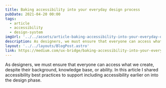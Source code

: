 ```yaml
---
title: Baking accessibility into your everyday design process
pubDate: 2021-04-20 00:00
tags:
  - article
  - accessibility
  - design-system
imgUrl: '../../assets/article-baking-accessibility-into-your-everyday-design-process.png'
description: As designers, we must ensure that everyone can access what we create, despite their background, knowledge base, or ability. In this article I shared accessibility best practices to support including accessibility earlier on into the design phase. 
layout: '../../layouts/BlogPost.astro'
link: https://medium.com/ux-bridge/baking-accessibility-into-your-everyday-design-process-740db6411df1
---
```


As designers, we must ensure that everyone can access what we create, despite their background, knowledge base, or ability. In this article I shared accessibility best practices to support including accessibility earlier on into the design phase. 
